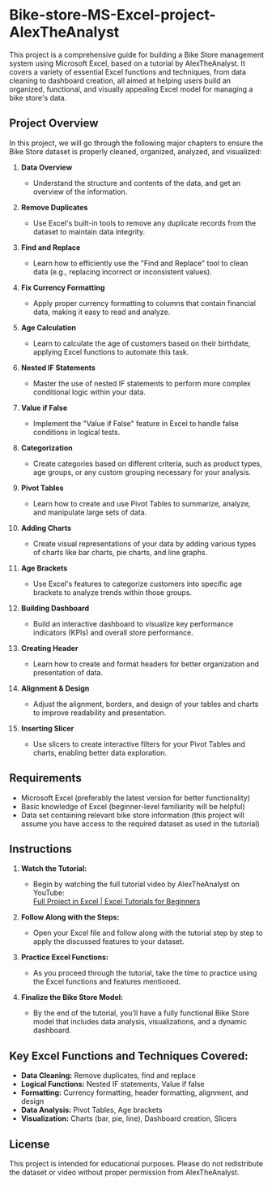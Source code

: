 # Bike-store-MS-Excel-project-AlexTheAnalyst

This project is a comprehensive guide for building a Bike Store management system using Microsoft Excel, based on a tutorial by AlexTheAnalyst. It covers a variety of essential Excel functions and techniques, from data cleaning to dashboard creation, all aimed at helping users build an organized, functional, and visually appealing Excel model for managing a bike store's data.

## Project Overview

In this project, we will go through the following major chapters to ensure the Bike Store dataset is properly cleaned, organized, analyzed, and visualized:

1. **Data Overview**
   - Understand the structure and contents of the data, and get an overview of the information.
   
2. **Remove Duplicates**
   - Use Excel's built-in tools to remove any duplicate records from the dataset to maintain data integrity.

3. **Find and Replace**
   - Learn how to efficiently use the "Find and Replace" tool to clean data (e.g., replacing incorrect or inconsistent values).

4. **Fix Currency Formatting**
   - Apply proper currency formatting to columns that contain financial data, making it easy to read and analyze.

5. **Age Calculation**
   - Learn to calculate the age of customers based on their birthdate, applying Excel functions to automate this task.

6. **Nested IF Statements**
   - Master the use of nested IF statements to perform more complex conditional logic within your data.

7. **Value if False**
   - Implement the "Value if False" feature in Excel to handle false conditions in logical tests.

8. **Categorization**
   - Create categories based on different criteria, such as product types, age groups, or any custom grouping necessary for your analysis.

9. **Pivot Tables**
   - Learn how to create and use Pivot Tables to summarize, analyze, and manipulate large sets of data.

10. **Adding Charts**
    - Create visual representations of your data by adding various types of charts like bar charts, pie charts, and line graphs.

11. **Age Brackets**
    - Use Excel's features to categorize customers into specific age brackets to analyze trends within those groups.

12. **Building Dashboard**
    - Build an interactive dashboard to visualize key performance indicators (KPIs) and overall store performance.

13. **Creating Header**
    - Learn how to create and format headers for better organization and presentation of data.

14. **Alignment & Design**
    - Adjust the alignment, borders, and design of your tables and charts to improve readability and presentation.

15. **Inserting Slicer**
    - Use slicers to create interactive filters for your Pivot Tables and charts, enabling better data exploration.

## Requirements

- Microsoft Excel (preferably the latest version for better functionality)
- Basic knowledge of Excel (beginner-level familiarity will be helpful)
- Data set containing relevant bike store information (this project will assume you have access to the required dataset as used in the tutorial)

## Instructions

1. **Watch the Tutorial:**
   - Begin by watching the full tutorial video by AlexTheAnalyst on YouTube:  
   [Full Project in Excel | Excel Tutorials for Beginners](https://www.youtube.com/watch?v=opJgMj1IUrc&ab_channel=AlexTheAnalyst)

2. **Follow Along with the Steps:**
   - Open your Excel file and follow along with the tutorial step by step to apply the discussed features to your dataset.

3. **Practice Excel Functions:**
   - As you proceed through the tutorial, take the time to practice using the Excel functions and features mentioned.

4. **Finalize the Bike Store Model:**
   - By the end of the tutorial, you'll have a fully functional Bike Store model that includes data analysis, visualizations, and a dynamic dashboard.

## Key Excel Functions and Techniques Covered:

- **Data Cleaning:** Remove duplicates, find and replace
- **Logical Functions:** Nested IF statements, Value if false
- **Formatting:** Currency formatting, header formatting, alignment, and design
- **Data Analysis:** Pivot Tables, Age brackets
- **Visualization:** Charts (bar, pie, line), Dashboard creation, Slicers

## License

This project is intended for educational purposes. Please do not redistribute the dataset or video without proper permission from AlexTheAnalyst.

